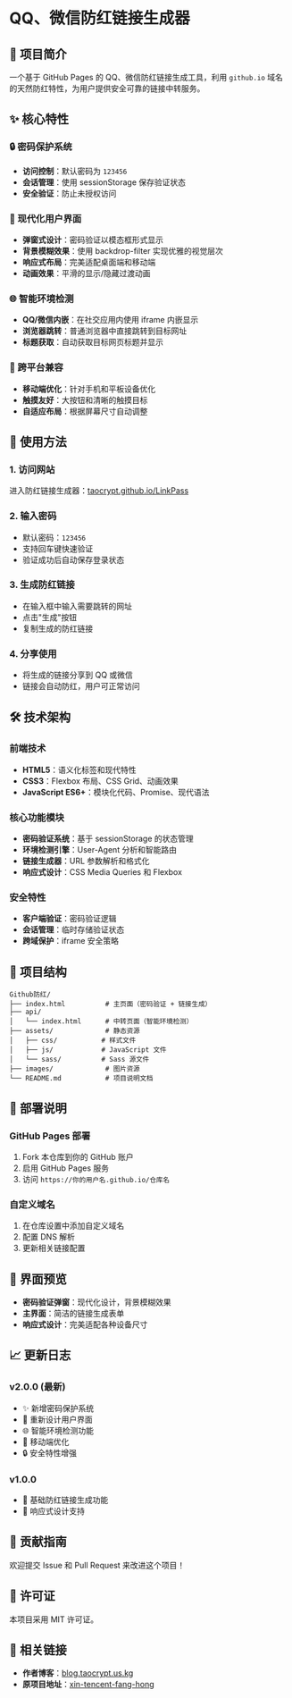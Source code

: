 # QQ、微信防红链接生成器

## 🎯 项目简介

一个基于 GitHub Pages 的 QQ、微信防红链接生成工具，利用 `github.io` 域名的天然防红特性，为用户提供安全可靠的链接中转服务。

## ✨ 核心特性

### 🔒 密码保护系统
- **访问控制**：默认密码为 `123456`
- **会话管理**：使用 sessionStorage 保存验证状态
- **安全验证**：防止未授权访问

### 🎨 现代化用户界面
- **弹窗式设计**：密码验证以模态框形式显示
- **背景模糊效果**：使用 backdrop-filter 实现优雅的视觉层次
- **响应式布局**：完美适配桌面端和移动端
- **动画效果**：平滑的显示/隐藏过渡动画

### 🌐 智能环境检测
- **QQ/微信内嵌**：在社交应用内使用 iframe 内嵌显示
- **浏览器跳转**：普通浏览器中直接跳转到目标网址
- **标题获取**：自动获取目标网页标题并显示

### 📱 跨平台兼容
- **移动端优化**：针对手机和平板设备优化
- **触摸友好**：大按钮和清晰的触摸目标
- **自适应布局**：根据屏幕尺寸自动调整

## 🚀 使用方法

### 1. 访问网站
进入防红链接生成器：[taocrypt.github.io/LinkPass](https://taocrypt.github.io/LinkPass)

### 2. 输入密码
- 默认密码：`123456`
- 支持回车键快速验证
- 验证成功后自动保存登录状态

### 3. 生成防红链接
- 在输入框中输入需要跳转的网址
- 点击"生成"按钮
- 复制生成的防红链接

### 4. 分享使用
- 将生成的链接分享到 QQ 或微信
- 链接会自动防红，用户可正常访问

## 🛠️ 技术架构

### 前端技术
- **HTML5**：语义化标签和现代特性
- **CSS3**：Flexbox 布局、CSS Grid、动画效果
- **JavaScript ES6+**：模块化代码、Promise、现代语法

### 核心功能模块
- **密码验证系统**：基于 sessionStorage 的状态管理
- **环境检测引擎**：User-Agent 分析和智能路由
- **链接生成器**：URL 参数解析和格式化
- **响应式设计**：CSS Media Queries 和 Flexbox

### 安全特性
- **客户端验证**：密码验证逻辑
- **会话管理**：临时存储验证状态
- **跨域保护**：iframe 安全策略

## 📁 项目结构

```
Github防红/
├── index.html          # 主页面（密码验证 + 链接生成）
├── api/
│   └── index.html      # 中转页面（智能环境检测）
├── assets/             # 静态资源
│   ├── css/           # 样式文件
│   ├── js/            # JavaScript 文件
│   └── sass/          # Sass 源文件
├── images/             # 图片资源
└── README.md           # 项目说明文档
```

## 🔧 部署说明

### GitHub Pages 部署
1. Fork 本仓库到你的 GitHub 账户
2. 启用 GitHub Pages 服务
3. 访问 `https://你的用户名.github.io/仓库名`

### 自定义域名
1. 在仓库设置中添加自定义域名
2. 配置 DNS 解析
3. 更新相关链接配置

## 🎨 界面预览

- **密码验证弹窗**：现代化设计，背景模糊效果
- **主界面**：简洁的链接生成表单
- **响应式设计**：完美适配各种设备尺寸

## 📈 更新日志

### v2.0.0 (最新)
- ✨ 新增密码保护系统
- 🎨 重新设计用户界面
- 🌐 智能环境检测功能
- 📱 移动端优化
- 🔒 安全特性增强

### v1.0.0
- 🚀 基础防红链接生成功能
- 📱 响应式设计支持

## 🤝 贡献指南

欢迎提交 Issue 和 Pull Request 来改进这个项目！

## 📄 许可证

本项目采用 MIT 许可证。

## 🔗 相关链接

- **作者博客**：[blog.taocrypt.us.kg](https://blog.taocrypt.us.kg/article/LinkPass)
- **原项目地址**：[xin-tencent-fang-hong](https://github.com/CalmXin/xin-tencent-fang-hong)
